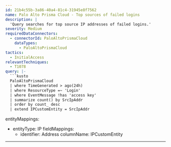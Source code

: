 ```yaml
---
id: 21b4c55b-3a86-40a4-81c4-31945e8f7562
name: Palo Alto Prisma Cloud - Top sources of failed logins
description: |
  'Query searches for top source IP addresses of failed logins.'
severity: Medium
requiredDataConnectors:
  - connectorId: PaloAltoPrismaCloud
    dataTypes:
      - PaloAltoPrismaCloud
tactics:
  - InitialAccess
relevantTechniques:
  - T1078
query: |-
  ```kusto
  PaloAltoPrismaCloud
  | where TimeGenerated > ago(24h)
  | where ResourceType =~ 'Login'
  | where EventMessage !has 'access key'
  | summarize count() by SrcIpAddr
  | order by count_ desc
  | extend IPCustomEntity = SrcIpAddr
  ```
entityMappings:
  - entityType: IP
    fieldMappings:
      - identifier: Address
        columnName: IPCustomEntity
---
```


